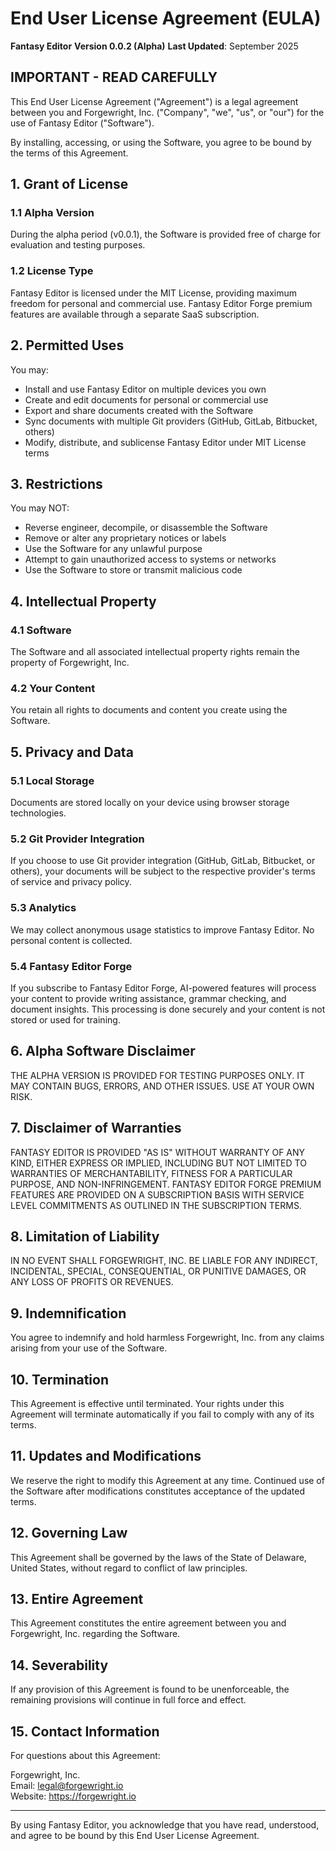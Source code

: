 # End User License Agreement (EULA)

**Fantasy Editor**
**Version 0.0.2 (Alpha)**
**Last Updated**: September 2025

## IMPORTANT - READ CAREFULLY

This End User License Agreement ("Agreement") is a legal agreement between you and Forgewright, Inc. ("Company", "we", "us", or "our") for the use of Fantasy Editor ("Software").

By installing, accessing, or using the Software, you agree to be bound by the terms of this Agreement.

## 1. Grant of License

### 1.1 Alpha Version
During the alpha period (v0.0.1), the Software is provided free of charge for evaluation and testing purposes.

### 1.2 License Type
Fantasy Editor is licensed under the MIT License, providing maximum freedom for personal and commercial use. Fantasy Editor Forge premium features are available through a separate SaaS subscription.

## 2. Permitted Uses

You may:
- Install and use Fantasy Editor on multiple devices you own
- Create and edit documents for personal or commercial use
- Export and share documents created with the Software
- Sync documents with multiple Git providers (GitHub, GitLab, Bitbucket, others)
- Modify, distribute, and sublicense Fantasy Editor under MIT License terms

## 3. Restrictions

You may NOT:
- Reverse engineer, decompile, or disassemble the Software
- Remove or alter any proprietary notices or labels
- Use the Software for any unlawful purpose
- Attempt to gain unauthorized access to systems or networks
- Use the Software to store or transmit malicious code

## 4. Intellectual Property

### 4.1 Software
The Software and all associated intellectual property rights remain the property of Forgewright, Inc.

### 4.2 Your Content
You retain all rights to documents and content you create using the Software.

## 5. Privacy and Data

### 5.1 Local Storage
Documents are stored locally on your device using browser storage technologies.

### 5.2 Git Provider Integration
If you choose to use Git provider integration (GitHub, GitLab, Bitbucket, or others), your documents will be subject to the respective provider's terms of service and privacy policy.

### 5.3 Analytics
We may collect anonymous usage statistics to improve Fantasy Editor. No personal content is collected.

### 5.4 Fantasy Editor Forge
If you subscribe to Fantasy Editor Forge, AI-powered features will process your content to provide writing assistance, grammar checking, and document insights. This processing is done securely and your content is not stored or used for training.

## 6. Alpha Software Disclaimer

THE ALPHA VERSION IS PROVIDED FOR TESTING PURPOSES ONLY. IT MAY CONTAIN BUGS, ERRORS, AND OTHER ISSUES. USE AT YOUR OWN RISK.

## 7. Disclaimer of Warranties

FANTASY EDITOR IS PROVIDED "AS IS" WITHOUT WARRANTY OF ANY KIND, EITHER EXPRESS OR IMPLIED, INCLUDING BUT NOT LIMITED TO WARRANTIES OF MERCHANTABILITY, FITNESS FOR A PARTICULAR PURPOSE, AND NON-INFRINGEMENT. FANTASY EDITOR FORGE PREMIUM FEATURES ARE PROVIDED ON A SUBSCRIPTION BASIS WITH SERVICE LEVEL COMMITMENTS AS OUTLINED IN THE SUBSCRIPTION TERMS.

## 8. Limitation of Liability

IN NO EVENT SHALL FORGEWRIGHT, INC. BE LIABLE FOR ANY INDIRECT, INCIDENTAL, SPECIAL, CONSEQUENTIAL, OR PUNITIVE DAMAGES, OR ANY LOSS OF PROFITS OR REVENUES.

## 9. Indemnification

You agree to indemnify and hold harmless Forgewright, Inc. from any claims arising from your use of the Software.

## 10. Termination

This Agreement is effective until terminated. Your rights under this Agreement will terminate automatically if you fail to comply with any of its terms.

## 11. Updates and Modifications

We reserve the right to modify this Agreement at any time. Continued use of the Software after modifications constitutes acceptance of the updated terms.

## 12. Governing Law

This Agreement shall be governed by the laws of the State of Delaware, United States, without regard to conflict of law principles.

## 13. Entire Agreement

This Agreement constitutes the entire agreement between you and Forgewright, Inc. regarding the Software.

## 14. Severability

If any provision of this Agreement is found to be unenforceable, the remaining provisions will continue in full force and effect.

## 15. Contact Information

For questions about this Agreement:

Forgewright, Inc.  
Email: legal@forgewright.io  
Website: https://forgewright.io

---

By using Fantasy Editor, you acknowledge that you have read, understood, and agree to be bound by this End User License Agreement.